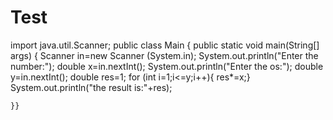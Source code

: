 # Test
import java.util.Scanner;
public class Main {
  public static void main(String[] args) {
   Scanner in=new Scanner (System.in);
    System.out.println("Enter the number:");
    double x=in.nextInt();
   System.out.println("Enter the os:");
    double y=in.nextInt();
    double res=1;
    for (int i=1;i<=y;i++){
     res*=x;}
      System.out.println("the result is:"+res);
    
    
    
    }}
